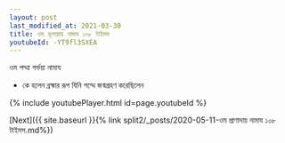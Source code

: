 ```yaml
---
layout: post
last_modified_at: 2021-03-30
title: ওম ভূশায়ায় নামায ১০৮ টাইমস
youtubeId: -YT9fl3SXEA
---
```

 
 
 ওম পদ্মা গর্ভয়া নামায  
 
 -  কে হলেন ব্রহ্মার রূপ যিনি পদ্মে জন্মগ্রহণ করেছিলেন 
 
  
 
  
 
 
 
 
 
 


{% include youtubePlayer.html id=page.youtubeId %}
 
[Next]({{ site.baseurl }}{% link  split2/_posts/2020-05-11-ওম প্রাণাদায় নামায ১০৮ টাইমস.md%})
 
